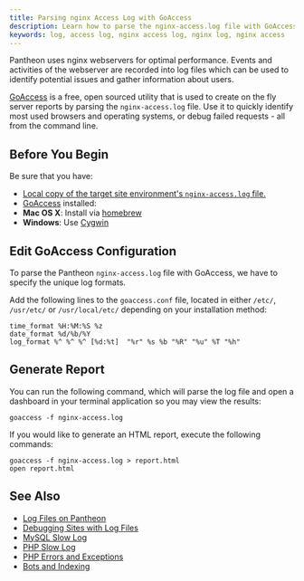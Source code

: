 ```yaml
---
title: Parsing nginx Access Log with GoAccess
description: Learn how to parse the nginx-access.log file with GoAccess to gather information on your visitors and referral traffic.
keywords: log, access log, nginx access log, nginx log, nginx access
---
```

Pantheon uses nginx webservers for optimal performance. Events and activities of the webserver are recorded into log files which can be used to identify potential issues and gather information about users.

[GoAccess](http://goaccess.io/) is a free, open sourced utility that is used to create on the fly server reports by parsing the `nginx-access.log` file. Use it to quickly identify most used browsers and operating systems, or debug failed requests - all from the command line.

## Before You Begin

Be sure that you have:

- [Local copy of the target site environment's `nginx-access.log` file.](/docs/articles/sites/logs)
- [GoAccess](http://goaccess.io/) installed:
 - **Mac OS X**: Install via [homebrew](http://brew.sh/)
 - **Windows**: Use [Cygwin](http://cygwin.com/install.html)

## Edit GoAccess Configuration
To parse the Pantheon `nginx-access.log` file with GoAccess, we have to specify the unique log formats.

Add the following lines to the `goaccess.conf` file, located in either `/etc/`, `/usr/etc/` or `/usr/local/etc/` depending on your installation method:

```
time_format %H:%M:%S %z
date_format %d/%b/%Y
log_format %^ %^ %^ [%d:%t]  "%r" %s %b "%R" "%u" %T "%h"
```
## Generate Report
You can run the following command, which will parse the log file and open a dashboard in your terminal application so you may view the results:
```
goaccess -f nginx-access.log
```
If you would like to generate an HTML report, execute the following commands:
```
goaccess -f nginx-access.log > report.html
open report.html
```

## See Also
- [Log Files on Pantheon](/docs/articles/sites/logs)
- [Debugging Sites with Log Files](/docs/articles/sites/logs/debugging-sites-with-log-files)
- [MySQL Slow Log](/docs/articles/sites/logs/mysql-slow-log/)
- [PHP Slow Log](/docs/articles/sites/logs/php-slow-log/)
- [PHP Errors and Exceptions](/docs/articles/sites/php-errors-and-exceptions/)
- [Bots and Indexing](/docs/articles/sites/code/bots-and-indexing/)

